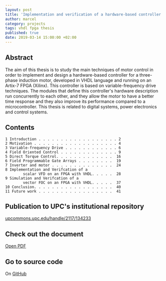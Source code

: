 ```yaml
---
layout: post
title: 'Implementation and verification of a hardware-based controller for a three-phase induction motor on an FPGA'
author: marcel
category: projects
tags: vhdl fpga thesis
published: true
date: 2019-03-14 15:00:00 +02:00
---
```


## Abstract
The aim of this thesis is to study the main techniques of motor control in order to implement and design a hardware-based controller for a three-phase induction motor, developed in VHDL language and running on an Artix-7 FPGA (Xilinx). This controller is based on variable-frequency drive techniques. The modules that define this controller's hardware description run concurrently to each other, and they allow the motor to have a better time response and they also improve its performance compared to a microcontroller. This thesis is related to digital systems, power electronics and control systems.

## Contents
```
1 Introduction . . . . . . . . . . . . . . . . . . 2
2 Motivation . . . . . . . . . . . . . . . . . . . 4
3 Variable-frequency Drive . . . . . . . . . . . . 6
4 Field Oriented Control . . . . . . . . . . . . . 9
5 Direct Torque Control. . . . . . . . . . . . .  16
6 Field Programmable Gate Arrays . . . . . . . .  19
7 Inverter and motor . . . . . . . . . . . . . .  24
8 Implementation and Verifcation of a
        scalar VFD on an FPGA with VHDL. . . . .  28
9 Simulation and Verifcation of a
        vector FOC on an FPGA with VHDL. . . . .  37
10 Conclusion. . . . . . . . . . . . . . . . . .  40
11 Future work . . . . . . . . . . . . . . . . .  41
```

## Publication to UPC's institutional repository
[upcommons.upc.edu/handle/2117/134233](http://hdl.handle.net/2117/134233)

## Check out the document
[Open PDF](https://upcommons.upc.edu/bitstream/handle/2117/134233/master.pdf)

## Go to source code
On [GitHub](https://github.com/marcelcases/bachelor-thesis)
